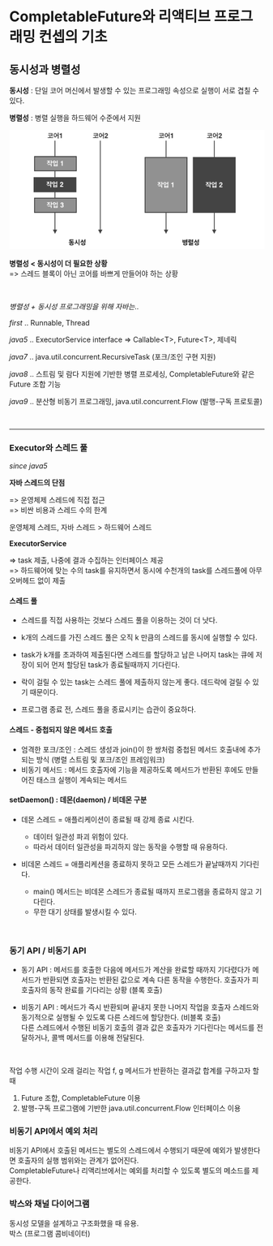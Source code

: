 # CompletableFuture와 리액티브 프로그래밍 컨셉의 기초

## 동시성과 병렬성

**동시성** : 단일 코어 머신에서 발생할 수 있는 프로그래밍 속성으로 실행이 서로 겹칠 수 있다.

**병렬성** : 병렬 실행을 하드웨어 수준에서 지원

![동시성과 병렬성](../../../../../resources/modernjavainaction/chapter15/concurrent_parallelism.png)


**병렬성 < 동시성이 더 필요한 상황** <br>
=> 스레드 블록이 아닌 코어를 바쁘게 만들어야 하는 상황

<br>

*병렬성 + 동시성 프로그래밍을 위해 자바는..*

*first* .. Runnable, Thread

*java5* .. ExecutorService interface => Callable\<T>, Future\<T>, 제네릭

*java7* .. java.util.concurrent.RecursiveTask (포크/조인 구현 지원)

*java8* .. 스트림 및 람다 지원에 기반한 병렬 프로세싱, CompletableFuture와 같은 Future 조합 기능

*java9* .. 분산형 비동기 프로그래밍, java.util.concurrent.Flow (발행-구독 프로토콜)



<br>

---

### Executor와 스레드 풀

*since java5*



**자바 스레드의 단점** 

=> 운영체제 스레드에 직접 접근  <br>
=> 비싼 비용과 스레드 수의 한계

운영체제 스레드, 자바 스레드 > 하드웨어 스레드



**ExecutorService** 

=> task 제출, 나중에 결과 수집하는 인터페이스 제공 <br>
=> 하드웨어에 맞는 수의 task를 유지하면서 동시에 수천개의 task를 스레드풀에 아무 오버헤드 없이 제출 


#### 스레드 풀

- 스레드를 직접 사용하는 것보다 스레드 풀을 이용하는 것이 더 낫다.

- k개의 스레드를 가진 스레드 풀은 오직 k 만큼의 스레드를 동시에 실행할 수 있다. 

- task가 k개를 초과하여 제출된다면 스레드를 할당하고 남은 나머지 task는 큐에 저장이 되어 먼저 할당된 task가 종료될때까지 기다린다. 

- 락이 걸릴 수 있는 task는 스레드 풀에 제출하지 않는게 좋다. 데드락에 걸릴 수 있기 때문이다. 

- 프로그램 종료 전, 스레드 풀을 종료시키는 습관이 중요하다. 

#### 스레드 - 중첩되지 않은 메서드 호출 
- 엄격한 포크/조인 : 스레드 생성과 join()이 한 쌍처럼 중첩된 메서드 호출내에 추가 되는 방식 (병렬 스트림 및 포크/조인 프레임워크)
- 비동기 메서드 : 메서드 호출자에 기능을 제공하도록 메서드가 반환된 후에도 만들어진 태스크 실행이 계속되는 메서드 

#### setDaemon() : 데몬(daemon) / 비데몬 구분
- 데몬 스레드 = 애플리케이션이 종료될 때 강제 종료 시킨다. 
    - 데이터 일관성 파괴 위험이 있다.
    - 따라서 데이터 일관성을 파괴하지 않는 동작을 수행할 때 유용하다.
    
- 비데몬 스레드 = 애플리케션을 종료하지 못하고 모든 스레드가 끝날때까지 기다린다. 
    - main() 메서드는 비데몬 스레드가 종료될 때까지 프로그램을 종료하지 않고 기다린다. 
    - 무한 대기 상태를 발생시킬 수 있다. 

<br>

### 동기 API / 비동기 API

- 동기 API
: 메서드를 호출한 다음에 메서드가 계산을 완료할 때까지 기다렸다가 메서드가 반환되면 호출자는 반환된 값으로 계속 다른 동작을 수행한다. 
호출자가 피호출자의 동작 완료를 기다리는 상황 (블록 호출)

- 비동기 API 
: 메서드가 즉시 반환되며 끝내지 못한 나머지 작업을 호출자 스레드와 동기적으로 실행될 수 있도록 다른 스레드에 할당한다. (비블록 호출) <br>
다른 스레드에서 수행된 비동기 호출의 결과 값은 호출자가 기다린다는 메서드를 전달하거나, 콜백 메서드를 이용해 전달된다. 

<br> 

작업 수행 시간이 오래 걸리는 작업 f, g 메서드가 반환하는 결과값 합계를 구하고자 할 때 <br> 
1. Future 조합, CompletableFuture 이용 
2. 발행-구독 프로그램에 기반한 java.util.concurrent.Flow 인터페이스 이용 

### 비동기 API에서 예외 처리 

비동기 API에서 호출된 메서드는 별도의 스레드에서 수행되기 때문에 예외가 발생한다면 호출자의 실행 범위와는 관계가 없어진다. <br>
CompletableFuture나 리액리브에서는 예외를 처리할 수 있도록 별도의 메소드를 제공한다. <br>

### 박스와 채널 다이어그램

동시성 모델을 설계하고 구조화했을 때 유용. <br>
박스 (프로그램 콤비네이터)
 
